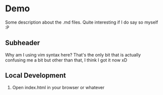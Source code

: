 # Demo

Some description about the .md files. Quite interesting if I do say so myself :P

## Subheader

Why am I using vim syntax here? That's the only bit that is actually confusing me a bit but other than that, I think I got it now xD

## Local Development

1. Open index.html in your browser or whatever

